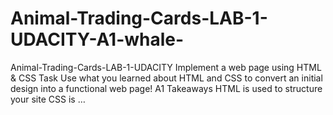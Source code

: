 # Animal-Trading-Cards-LAB-1-UDACITY-A1-whale-
Animal-Trading-Cards-LAB-1-UDACITY Implement a web page using HTML &amp; CSS Task Use what you learned about HTML and CSS to convert an initial design into a functional web page! A1 Takeaways HTML is used to structure your site CSS is …
